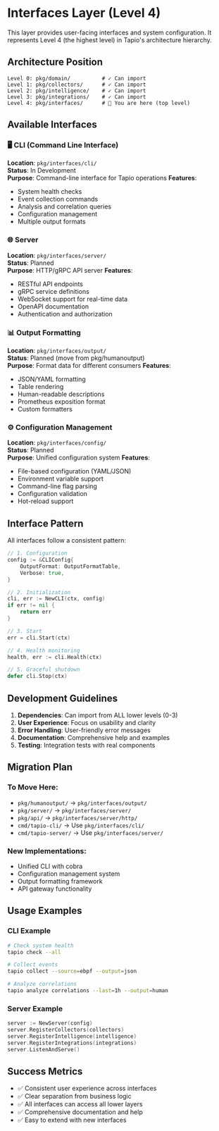 # Interfaces Layer (Level 4)

This layer provides user-facing interfaces and system configuration. It represents Level 4 (the highest level) in Tapio's architecture hierarchy.

## Architecture Position

```
Level 0: pkg/domain/          # ✓ Can import
Level 1: pkg/collectors/      # ✓ Can import  
Level 2: pkg/intelligence/    # ✓ Can import
Level 3: pkg/integrations/    # ✓ Can import
Level 4: pkg/interfaces/      # 📍 You are here (top level)
```

## Available Interfaces

### 🖥️ CLI (Command Line Interface)
**Location**: `pkg/interfaces/cli/`  
**Status**: In Development  
**Purpose**: Command-line interface for Tapio operations
**Features**:
- System health checks
- Event collection commands
- Analysis and correlation queries
- Configuration management
- Multiple output formats

### 🌐 Server
**Location**: `pkg/interfaces/server/`  
**Status**: Planned  
**Purpose**: HTTP/gRPC API server
**Features**:
- RESTful API endpoints
- gRPC service definitions
- WebSocket support for real-time data
- OpenAPI documentation
- Authentication and authorization

### 📊 Output Formatting
**Location**: `pkg/interfaces/output/`  
**Status**: Planned (move from pkg/humanoutput)  
**Purpose**: Format data for different consumers
**Features**:
- JSON/YAML formatting
- Table rendering
- Human-readable descriptions
- Prometheus exposition format
- Custom formatters

### ⚙️ Configuration Management
**Location**: `pkg/interfaces/config/`  
**Status**: Planned  
**Purpose**: Unified configuration system
**Features**:
- File-based configuration (YAML/JSON)
- Environment variable support
- Command-line flag parsing
- Configuration validation
- Hot-reload support

## Interface Pattern

All interfaces follow a consistent pattern:

```go
// 1. Configuration
config := &CLIConfig{
    OutputFormat: OutputFormatTable,
    Verbose: true,
}

// 2. Initialization
cli, err := NewCLI(ctx, config)
if err != nil {
    return err
}

// 3. Start
err = cli.Start(ctx)

// 4. Health monitoring
health, err := cli.Health(ctx)

// 5. Graceful shutdown
defer cli.Stop(ctx)
```

## Development Guidelines

1. **Dependencies**: Can import from ALL lower levels (0-3)
2. **User Experience**: Focus on usability and clarity
3. **Error Handling**: User-friendly error messages
4. **Documentation**: Comprehensive help and examples
5. **Testing**: Integration tests with real components

## Migration Plan

### To Move Here:
- `pkg/humanoutput/` → `pkg/interfaces/output/`
- `pkg/server/` → `pkg/interfaces/server/`
- `pkg/api/` → `pkg/interfaces/server/http/`
- `cmd/tapio-cli/` → Use `pkg/interfaces/cli/`
- `cmd/tapio-server/` → Use `pkg/interfaces/server/`

### New Implementations:
- Unified CLI with cobra
- Configuration management system
- Output formatting framework
- API gateway functionality

## Usage Examples

### CLI Example
```bash
# Check system health
tapio check --all

# Collect events
tapio collect --source=ebpf --output=json

# Analyze correlations
tapio analyze correlations --last=1h --output=human
```

### Server Example
```go
server := NewServer(config)
server.RegisterCollectors(collectors)
server.RegisterIntelligence(intelligence)
server.RegisterIntegrations(integrations)
server.ListenAndServe()
```

## Success Metrics

- ✅ Consistent user experience across interfaces
- ✅ Clear separation from business logic
- ✅ All interfaces can access all lower layers
- ✅ Comprehensive documentation and help
- ✅ Easy to extend with new interfaces